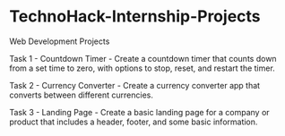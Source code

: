 # TechnoHack-Internship-Projects
Web Development Projects

Task 1 - Countdown Timer - Create a countdown timer that counts down from a set time to zero, with options to stop, reset, and restart the timer.

Task 2 - Currency Converter - Create a currency converter app that converts between different currencies.

Task 3 - Landing Page - Create a basic landing page for a company or product that includes a header, footer, and some basic information.

